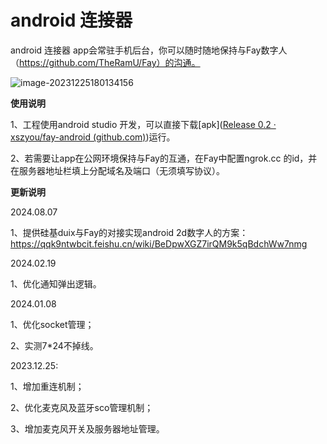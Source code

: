 # android 连接器
android 连接器 app会常驻手机后台，你可以随时随地保持与Fay数字人（https://github.com/TheRamU/Fay）的沟通。

![image-20231225180134156](data/image-20231225180134156.png)





**使用说明**

1、工程使用android studio 开发，可以直接下载[apk]([Release 0.2 · xszyou/fay-android (github.com)](https://github.com/xszyou/fay-android/releases/tag/0.2))运行。

2、若需要让app在公网环境保持与Fay的互通，在Fay中配置ngrok.cc 的id，并在服务器地址栏填上分配域名及端口（无须填写协议）。



**更新说明**

2024.08.07

1、提供硅基duix与Fay的对接实现android 2d数字人的方案：https://qqk9ntwbcit.feishu.cn/wiki/BeDpwXGZ7irQM9k5qBdchWw7nmg

2024.02.19

1、优化通知弹出逻辑。

2024.01.08

1、优化socket管理；

2、实测7*24不掉线。

2023.12.25:

1、增加重连机制；

2、优化麦克风及蓝牙sco管理机制；

3、增加麦克风开关及服务器地址管理。
